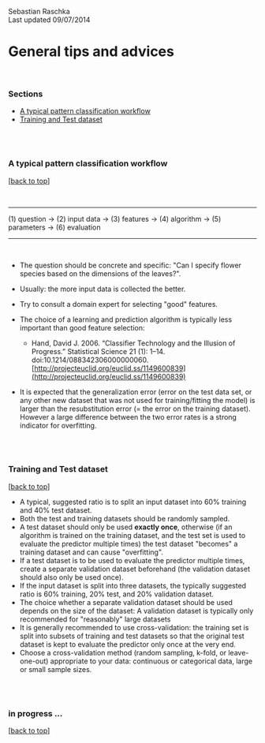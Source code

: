 Sebastian Raschka  
Last updated 09/07/2014

# General tips and advices

<br>

### Sections

- [A typical pattern classification workflow](#a-typical-pattern-classification-workflow)
- [Training and Test dataset](#training-and-test-dataset)
<br>
<br>

### A typical pattern classification workflow

[[back to top](#sections)]

<br>
<hr> 
(1) question -> (2) input data -> (3) features -> (4) algorithm -> (5) parameters -> (6) evaluation 
 <hr>
<br>

- The question should be concrete and specific: "Can I specify flower species based on the dimensions of the leaves?".

- Usually: the more input data is collected the better.

- Try to consult a domain expert for selecting "good" features.

- The choice of a learning and prediction algorithm is typically less important than good feature selection: 
	- Hand, David J. 2006. “Classifier Technology and the Illusion of Progress.” Statistical Science 21 (1): 1–14. doi:10.1214/088342306000000060. 
[http://projecteuclid.org/euclid.ss/1149600839](http://projecteuclid.org/euclid.ss/1149600839)

- It is expected that the generalization error (error on the test data set, or any other new dataset that was not used for training/fitting the model) is larger than the resubstitution error (= the error on the training dataset). However a large difference between the two error rates is a strong indicator for overfitting.

<br>
<br>

### Training and Test dataset

[[back to top](#sections)]

- A typical, suggested ratio is to split an input dataset into 60% training and 40% test dataset.
- Both the test and training datasets should be randomly sampled.
- A test dataset should only be used **exactly once**, otherwise (if an algorithm is trained on the training dataset, and the test set is used to evaluate the predictor  multiple times) the test dataset "becomes" a training dataset and can cause "overfitting".
- If a test dataset is to be used to evaluate the predictor multiple times, create a separate validation dataset beforehand (the validation dataset should also only be used once).
- If the input dataset is split into three datasets, the typically suggested ratio is 60% training, 20% test, and 20% validation dataset.
- The choice whether a separate validation dataset should be used depends on the size of the dataset: A validation dataset is typically only recommended for "reasonably" large datasets
- It is generally recommended to use cross-validation: the training set is split into subsets of training and test datasets so that the original test dataset is kept to evaluate the predictor only once at the very end.
- Choose a cross-validation method (random sampling, k-fold, or leave-one-out) appropriate to your data: continuous or categorical data, large or small sample sizes.

<br>
<br>

### in progress ...
[[back to top](#sections)]